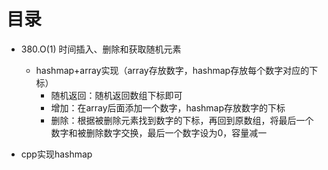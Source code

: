 # 目录

- 380.O(1) 时间插入、删除和获取随机元素
  - hashmap+array实现（array存放数字，hashmap存放每个数字对应的下标）
    - 随机返回：随机返回数组下标即可
    - 增加：在array后面添加一个数字，hashmap存放数字的下标
    - 删除：根据被删除元素找到数字的下标，再回到原数组，将最后一个数字和被删除数字交换，最后一个数字设为0，容量减一



- cpp实现hashmap